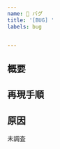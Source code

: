 ```yaml
---
name: 🐞 バグ
title: '[BUG] '
labels: bug


---
```


<!-- 注意: issueを作成する前に不具合がすでに起票されているか確認する -->

## 概要

## 再現手順

## 原因

未調査
